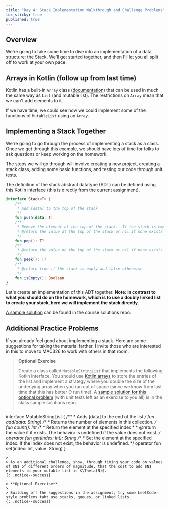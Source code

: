 ```yaml
---
title: "Day 4: Stack Implementation Walkthrough and Challenge Problems"
toc_sticky: true
published: true
---
```


## Overview

We're going to take some time to dive into an implementation of a data structure: the Stack.  We'll get started together, and then I'll let you all split off to work at your own pace.

## Arrays in Kotlin (follow up from last time)

Kotlin has a built-in ``Array`` class ([documentation](https://kotlinlang.org/docs/arrays.html)) that can be used in much the same way as ``List`` (and mutable list).  The restrictions on ``Array`` mean that we can't add elements to it.

If we have time, we could see how we could implement some of the functions of ``MutableList`` using an ``Array``.

## Implementing a Stack Together

We're going to go through the process of implementing a stack as a class.  Once we get through this example, we should have lots of time for folks to ask questions or keep working on the homework.

The steps we will go through will involve creating a new project, creating a stack class, adding some basic functions, and testing our code through unit tests.

The definition of the stack abstract datatype (ADT) can be defined using this Kotlin interface (this is directly from the current assignment).

```kotlin
interface Stack<T> {
    /**
     * Add [data] to the top of the stack
     */
    fun push(data: T)
    /**
     * Remove the element at the top of the stack.  If the stack is empty, it remains unchanged.
     * @return the value at the top of the stack or nil if none exists
     */
    fun pop(): T?
    /**
     * @return the value on the top of the stack or nil if none exists
     */
    fun peek(): T?
    /**
     * @return true if the stack is empty and false otherwise
     */
    fun isEmpty(): Boolean
}
```

Let's create an implementation of this ADT together.  **Note: in contrast to what you should do on the homework, which is to use a doubly linked list to create your stack, here we will implement the stack directly**.

[A sample solution](https://github.com/OlinDSA2025/SampleSolutions/tree/main/Class04) can be found in the course solutions repo.

## Additional Practice Problems

If you already feel good about implementing a stack.  Here are some suggestions for taking the material farther.  I invite those who are interested in this to move to MAC326 to work with others in that room.


> **Optional Exercise**
> 
> Create a class called ``MutableStringList`` that implements the following Kotlin interface.  You should use [Kotlin arrays](https://kotlinlang.org/docs/arrays.html) to store the entries of the list and implement a strategy where you double the size of the underlying array when you run out of space (since we know from last time that this has better $\Theta$ run time).  A [sample solution for this optional problem](https://github.com/OlinDSA2025/SampleSolutions/tree/main/Class04Optional) (with unit tests left as an exercise to you all) is in the class sample solutions repo.
> 
> ```kotlin
interface MutableStringList {
    /**
     * Adds [data] to the end of the list
     */
    fun add(data: String)
    /**
     * Returns the number of elements in this collection.
     */
    fun count(): Int
    /**
     * Return the element at the specified index
     *
     * @return the value if it exists.   The behavior is undefined if the value does not exist.
     */
    operator fun get(index: Int): String
    /**
     * Set the element at the specified index.  If the index does not exist, the behavior is undefined.
     */
    operator fun set(index: Int, value: String)
}
```
>
> As an additional challenge, show, through timing your code on values of $N$ of different orders of magnitude, that the cost to add $N$ elements to your mutable list is $\Theta(N)$.
{: .notice--success}

> **Optional Exercise**
> 
> Building off the suggestions in the assignment, try some LeetCode-style problems taht use stacks, queues, or linked lists.
{: .notice--success}